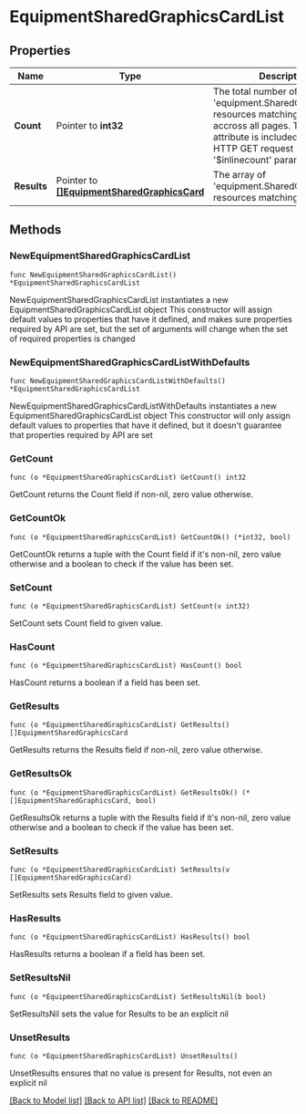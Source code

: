 # EquipmentSharedGraphicsCardList

## Properties

Name | Type | Description | Notes
------------ | ------------- | ------------- | -------------
**Count** | Pointer to **int32** | The total number of &#39;equipment.SharedGraphicsCard&#39; resources matching the request, accross all pages. The &#39;Count&#39; attribute is included when the HTTP GET request includes the &#39;$inlinecount&#39; parameter. | [optional] 
**Results** | Pointer to [**[]EquipmentSharedGraphicsCard**](EquipmentSharedGraphicsCard.md) | The array of &#39;equipment.SharedGraphicsCard&#39; resources matching the request. | [optional] 

## Methods

### NewEquipmentSharedGraphicsCardList

`func NewEquipmentSharedGraphicsCardList() *EquipmentSharedGraphicsCardList`

NewEquipmentSharedGraphicsCardList instantiates a new EquipmentSharedGraphicsCardList object
This constructor will assign default values to properties that have it defined,
and makes sure properties required by API are set, but the set of arguments
will change when the set of required properties is changed

### NewEquipmentSharedGraphicsCardListWithDefaults

`func NewEquipmentSharedGraphicsCardListWithDefaults() *EquipmentSharedGraphicsCardList`

NewEquipmentSharedGraphicsCardListWithDefaults instantiates a new EquipmentSharedGraphicsCardList object
This constructor will only assign default values to properties that have it defined,
but it doesn't guarantee that properties required by API are set

### GetCount

`func (o *EquipmentSharedGraphicsCardList) GetCount() int32`

GetCount returns the Count field if non-nil, zero value otherwise.

### GetCountOk

`func (o *EquipmentSharedGraphicsCardList) GetCountOk() (*int32, bool)`

GetCountOk returns a tuple with the Count field if it's non-nil, zero value otherwise
and a boolean to check if the value has been set.

### SetCount

`func (o *EquipmentSharedGraphicsCardList) SetCount(v int32)`

SetCount sets Count field to given value.

### HasCount

`func (o *EquipmentSharedGraphicsCardList) HasCount() bool`

HasCount returns a boolean if a field has been set.

### GetResults

`func (o *EquipmentSharedGraphicsCardList) GetResults() []EquipmentSharedGraphicsCard`

GetResults returns the Results field if non-nil, zero value otherwise.

### GetResultsOk

`func (o *EquipmentSharedGraphicsCardList) GetResultsOk() (*[]EquipmentSharedGraphicsCard, bool)`

GetResultsOk returns a tuple with the Results field if it's non-nil, zero value otherwise
and a boolean to check if the value has been set.

### SetResults

`func (o *EquipmentSharedGraphicsCardList) SetResults(v []EquipmentSharedGraphicsCard)`

SetResults sets Results field to given value.

### HasResults

`func (o *EquipmentSharedGraphicsCardList) HasResults() bool`

HasResults returns a boolean if a field has been set.

### SetResultsNil

`func (o *EquipmentSharedGraphicsCardList) SetResultsNil(b bool)`

 SetResultsNil sets the value for Results to be an explicit nil

### UnsetResults
`func (o *EquipmentSharedGraphicsCardList) UnsetResults()`

UnsetResults ensures that no value is present for Results, not even an explicit nil

[[Back to Model list]](../README.md#documentation-for-models) [[Back to API list]](../README.md#documentation-for-api-endpoints) [[Back to README]](../README.md)


